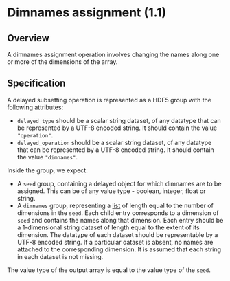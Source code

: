 

# Dimnames assignment (1.1)

## Overview 

A dimnames assignment operation involves changing the names along one or more of the dimensions of the array.

## Specification

A delayed subsetting operation is represented as a HDF5 group with the following attributes:

- `delayed_type` should be a scalar string dataset, of any datatype that can be represented by a UTF-8 encoded string.
  It should contain the value `"operation"`.
- `delayed_operation` should be a scalar string dataset, of any datatype that can be represented by a UTF-8 encoded string.
  It should contain the value `"dimnames"`.

Inside the group, we expect:

- A `seed` group, containing a delayed object for which dimnames are to be assigned.
  This can be of any value type - boolean, integer, float or string.
- A `dimnames` group, representing a [list](_general.md#lists) of length equal to the number of dimensions in the `seed`.
  Each child entry corresponds to a dimension of `seed` and contains the names along that dimension.
  Each entry should be a 1-dimensional string dataset of length equal to the extent of its dimension.
  The datatype of each dataset should be representable by a UTF-8 encoded string.
  If a particular dataset is absent, no names are attached to the corresponding dimension.
  It is assumed that each string in each dataset is not missing.

The value type of the output array is equal to the value type of the `seed`.
